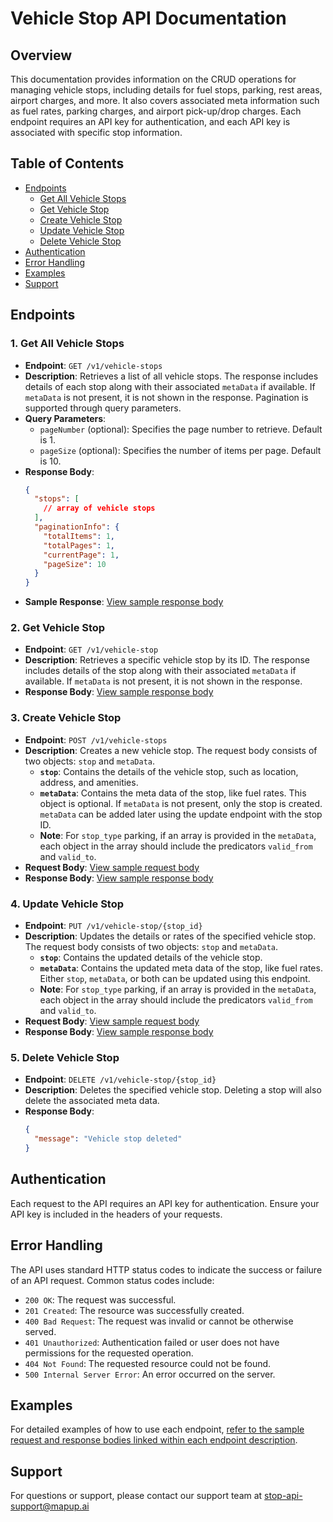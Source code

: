 # Vehicle Stop API Documentation

## Overview

This documentation provides information on the CRUD operations for managing vehicle stops, including details for fuel stops, parking, rest areas, airport charges, and more. It also covers associated meta information such as fuel rates, parking charges, and airport pick-up/drop charges. Each endpoint requires an API key for authentication, and each API key is associated with specific stop information.

## Table of Contents

- [Endpoints](#endpoints)
  - [Get All Vehicle Stops](#1-get-all-vehicle-stops)
  - [Get Vehicle Stop](#2-get-vehicle-stop)
  - [Create Vehicle Stop](#3-create-vehicle-stop)
  - [Update Vehicle Stop](#4-update-vehicle-stop)
  - [Delete Vehicle Stop](#5-delete-vehicle-stop)
- [Authentication](#authentication)
- [Error Handling](#error-handling)
- [Examples](#examples)
- [Support](#support)

## Endpoints

### 1. Get All Vehicle Stops

- **Endpoint**: `GET /v1/vehicle-stops`
- **Description**: Retrieves a list of all vehicle stops. The response includes details of each stop along with their associated `metaData` if available. If `metaData` is not present, it is not shown in the response. Pagination is supported through query parameters.
- **Query Parameters**:
  - `pageNumber` (optional): Specifies the page number to retrieve. Default is 1.
  - `pageSize` (optional): Specifies the number of items per page. Default is 10.
- **Response Body**:
  ```json
  {
    "stops": [
      // array of vehicle stops
    ],
    "paginationInfo": {
      "totalItems": 1,
      "totalPages": 1,
      "currentPage": 1,
      "pageSize": 10
    }
  }
  ```
- **Sample Response**: [View sample response body](./api-request-samples/get-vehicle-stops)

### 2. Get Vehicle Stop

- **Endpoint**: `GET /v1/vehicle-stop`
- **Description**: Retrieves a specific vehicle stop by its ID. The response includes details of the stop along with their associated `metaData` if available. If `metaData` is not present, it is not shown in the response.
- **Response Body**: [View sample response body](./api-request-samples/get-vehicle-stop)

### 3. Create Vehicle Stop

- **Endpoint**: `POST /v1/vehicle-stops`
- **Description**: Creates a new vehicle stop. The request body consists of two objects: `stop` and `metaData`.
  - **`stop`**: Contains the details of the vehicle stop, such as location, address, and amenities.
  - **`metaData`**: Contains the meta data of the stop, like fuel rates. This object is optional. If `metaData` is not present, only the stop is created. `metaData` can be added later using the update endpoint with the stop ID.
  - **Note**: For `stop_type` parking, if an array is provided in the `metaData`, each object in the array should include the predicators `valid_from` and `valid_to`.
- **Request Body**: [View sample request body](./api-request-samples/create-vehicle-stops)
- **Response Body**: [View sample response body](./api-request-samples/create-vehicle-stops)

### 4. Update Vehicle Stop

- **Endpoint**: `PUT /v1/vehicle-stop/{stop_id}`
- **Description**: Updates the details or rates of the specified vehicle stop. The request body consists of two objects: `stop` and `metaData`.
  - **`stop`**: Contains the updated details of the vehicle stop.
  - **`metaData`**: Contains the updated meta data of the stop, like fuel rates. Either `stop`, `metaData`, or both can be updated using this endpoint.
  - **Note**: For `stop_type` parking, if an array is provided in the `metaData`, each object in the array should include the predicators `valid_from` and `valid_to`.
- **Request Body**: [View sample request body](./api-request-samples/update-vehicle-stop)
- **Response Body**: [View sample response body](./api-request-samples/update-vehicle-stop)

### 5. Delete Vehicle Stop

- **Endpoint**: `DELETE /v1/vehicle-stop/{stop_id}`
- **Description**: Deletes the specified vehicle stop. Deleting a stop will also delete the associated meta data.
- **Response Body**:
  ```json
  {
    "message": "Vehicle stop deleted"
  }
  ```

## Authentication

Each request to the API requires an API key for authentication. Ensure your API key is included in the headers of your requests.

## Error Handling

The API uses standard HTTP status codes to indicate the success or failure of an API request. Common status codes include:

- `200 OK`: The request was successful.
- `201 Created`: The resource was successfully created.
- `400 Bad Request`: The request was invalid or cannot be otherwise served.
- `401 Unauthorized`: Authentication failed or user does not have permissions for the requested operation.
- `404 Not Found`: The requested resource could not be found.
- `500 Internal Server Error`: An error occurred on the server.

## Examples

For detailed examples of how to use each endpoint, [refer to the sample request and response bodies linked within each endpoint description](./api-request-samples).

## Support

For questions or support, please contact our support team at stop-api-support@mapup.ai
